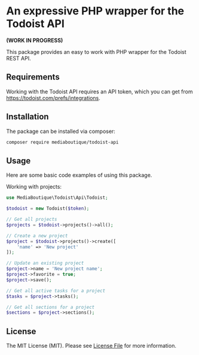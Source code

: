 # An expressive PHP wrapper for the Todoist API

**(WORK IN PROGRESS)**

This package provides an easy to work with PHP wrapper for the Todoist REST API.

## Requirements

Working with the Todoist API requires an API token, which you can get from https://todoist.com/prefs/integrations.

## Installation

The package can be installed via composer:
``` bash
composer require mediaboutique/todoist-api
```

## Usage

Here are some basic code examples of using this package.

Working with projects:

```php
use MediaBoutique\Todoist\Api\Todoist;

$todoist = new Todoist($token);

// Get all projects
$projects = $todoist->projects()->all();

// Create a new project
$project = $todoist->projects()->create([
    'name' => 'New project'
]);

// Update an existing project
$project->name = 'New project name';
$project->favorite = true;
$project->save();

// Get all active tasks for a project
$tasks = $project->tasks();

// Get all sections for a project
$sections = $project->sections();
```

## License

The MIT License (MIT). Please see [License File](LICENSE) for more information.
